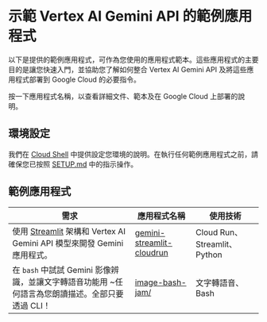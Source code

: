 ﻿# 示範 Vertex AI Gemini API 的範例應用程式

以下是提供的範例應用程式，可作為您使用的應用程式範本。這些應用程式的主要目的是讓您快速入門，並協助您了解如何整合 Vertex AI Gemini API 及將這些應用程式部署到 Google Cloud 的必要指令。

按一下應用程式名稱，以查看詳細文件、範本及在 Google Cloud 上部署的說明。

## 環境設定

我們在 [Cloud Shell](https://cloud.google.com/shell) 中提供設定您環境的說明。在執行任何範例應用程式之前，請確保您已按照 [SETUP.md](SETUP.zh.md) 中的指示操作。

## 範例應用程式

需求 | 應用程式名稱 | 使用技術 |
|---|---|---|
|使用 [Streamlit](https://streamlit.io/) 架構和 Vertex AI Gemini API 模型來開發 Gemini 應用程式。|[gemini-streamlit-cloudrun](gemini-streamlit-cloudrun)|Cloud Run、Streamlit、Python|
|在 `bash` 中試試 Gemini 影像辨識，並讓文字轉語音功能用 ~任何語言為您朗讀描述。全部只要透過 CLI！|[image-bash-jam/](image-bash-jam/)|文字轉語音、Bash



